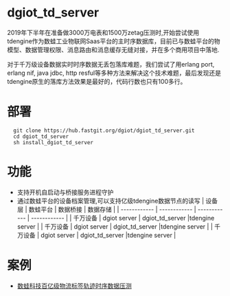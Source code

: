 # dgiot_td_server
   2019年下半年在准备做3000万电表和1500万zetag压测时,开始尝试使用tdengine作为数蛙工业物联网Saas平台的主时序数据库，目前已与数蛙平台的物模型、数据管理权限、消息路由和消息缓存无缝对接，并在多个商用项目中落地.
   
  对于千万级设备数据实时时序数据无丢包落库难题，我们尝试了用erlang port, erlang nif, java jdbc, http resful等多种方法来解决这个技术难题，最后发现还是tdengine原生的落库方法效果是最好的，代码行数也只有100多行。
# 部署
  ``` shell script
    git clone https://hub.fastgit.org/dgiot/dgiot_td_server.git
    cd dgiot_td_server
    sh install_dgiot_td_server
  ```
# 功能
 - 支持开机自启动与桥接服务进程守护
 - 通过数蛙平台的设备档案管理,可以支持亿级tdengine数据节点的读写
   | 设备层  | 数蛙平台  | 数据桥接  |  数据存储 |
   | ------------ | ------------ | ------------ | ------------ |
   |  千万设备 | dgiot server  | dgiot_td_server  |tdengine server   |
   |  千万设备 | dgiot server  | dgiot_td_server  |tdengine server   |
   |  千万设备 | dgiot server  | dgiot_td_server  |tdengine server   |  
# 案例 
- [ 数蛙科技百亿级物流标签轨迹时序数据压测](https://mp.weixin.qq.com/s/8cK_Mo8NayiHaZ7Bkn4HJQ)
 
